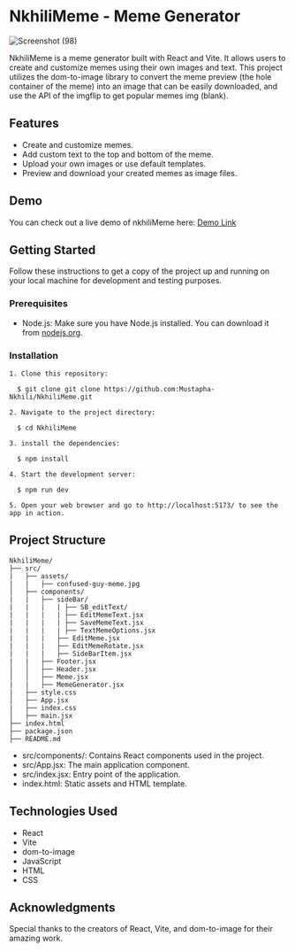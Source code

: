 # NkhiliMeme - Meme Generator

![Screenshot (98)](https://github-production-user-asset-6210df.s3.amazonaws.com/127800851/275237573-9a88f836-50de-4bf1-973d-ebbd0812688b.png?X-Amz-Algorithm=AWS4-HMAC-SHA256&X-Amz-Credential=AKIAIWNJYAX4CSVEH53A%2F20231014%2Fus-east-1%2Fs3%2Faws4_request&X-Amz-Date=20231014T144314Z&X-Amz-Expires=300&X-Amz-Signature=e1f5cdd4e065860d246788ec82eee6c5104200ebb73c18a462a226321e72075d&X-Amz-SignedHeaders=host&actor_id=127800851&key_id=0&repo_id=704896563)

NkhiliMeme is a meme generator built with React and Vite. It allows users to create and customize memes using their own images and text. This project utilizes the dom-to-image library to convert the meme preview (the hole container of the meme) into an image that can be easily downloaded, and use the API of the imgflip to get popular memes img (blank).

## Features

- Create and customize memes.
- Add custom text to the top and bottom of the meme.
- Upload your own images or use default templates.
- Preview and download your created memes as image files.

## Demo

You can check out a live demo of nkhiliMeme here: [Demo Link](https://nkhili-meme.web.app/)

## Getting Started

Follow these instructions to get a copy of the project up and running on your local machine for development and testing purposes.

### Prerequisites

- Node.js: Make sure you have Node.js installed. You can download it from [nodejs.org](https://nodejs.org/).

### Installation

```
1. Clone this repository:

  $ git clone git clone https://github.com:Mustapha-Nkhili/NkhiliMeme.git

2. Navigate to the project directory:

  $ cd NkhiliMeme

3. install the dependencies:

  $ npm install

4. Start the development server:

  $ npm run dev

5. Open your web browser and go to http://localhost:5173/ to see the app in action.

```

## Project Structure

```plaintext
NkhiliMeme/
├── src/
|   ├── assets/
|   |   ├── confused-guy-meme.jpg
│   ├── components/
|   |   ├── sideBar/
|   |   |   | ├── SB_editText/
|   |   |   | ├── EditMemeText.jsx
|   |   |   | ├── SaveMemeText.jsx
|   |   |   | ├── TextMemeOptions.jsx
|   |   |   ├── EditMeme.jsx
|   |   |   ├── EditMemeRotate.jsx
|   |   |   ├── SideBarItem.jsx
|   |   ├── Footer.jsx
│   │   ├── Header.jsx
│   │   ├── Meme.jsx
|   |   ├── MemeGenerator.jsx
|   ├── style.css
│   ├── App.jsx
|   ├── index.css
│   ├── main.jsx
├── index.html
├── package.json
├── README.md
```

- src/components/: Contains React components used in the project.
- src/App.jsx: The main application component.
- src/index.jsx: Entry point of the application.
- index.html: Static assets and HTML template.

## Technologies Used

- React
- Vite
- dom-to-image
- JavaScript
- HTML
- CSS

## Acknowledgments

Special thanks to the creators of React, Vite, and dom-to-image for their amazing work.
